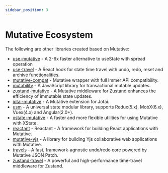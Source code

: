 ```yaml
---
sidebar_position: 3
---
```


# Mutative Ecosystem

The following are other libraries created based on Mutative:

- [use-mutative](https://github.com/mutativejs/use-mutative) - A 2-6x faster alternative to useState with spread operation
- [use-travel](https://github.com/mutativejs/use-travel) - A React hook for state time travel with undo, redo, reset and archive functionalities.
- [mutative-compat](https://github.com/exuanbo/mutative-compat) - Mutative wrapper with full Immer API compatibility.
- [mutability](https://github.com/mutativejs/mutability) - A JavaScript library for transactional mutable updates.
- [zustand-mutative](https://github.com/mutativejs/zustand-mutative) - A Mutative middleware for Zustand enhances the efficiency of immutable state updates.
- [jotai-mutative](https://github.com/mutativejs/jotai-mutative) - A Mutative extension for Jotai.
- [usm](https://github.com/unadlib/usm) - A universal state modular library, supports Redux(5.x), MobX(6.x), Vuex(4.x) and Angular(2.0+).
- [xstate-mutative](https://github.com/mutativejs/xstate-mutative) - A faster and more flexible utilities for using Mutative with XState.
- [reactant](https://github.com/unadlib/reactant) - Reactant - A framework for building React applications with Mutative.
- [mutative-yjs](https://github.com/mutativejs/mutative-yjs) - A library for building Yjs collaborative web applications with Mutative.
- [travels](https://github.com/mutativejs/travels) - A fast, framework-agnostic undo/redo core powered by Mutative JSON Patch.
- [zustand-travel](https://github.com/mutativejs/zustand-travel) - A powerful and high-performance time-travel middleware for Zustand.

